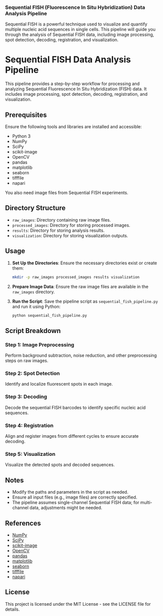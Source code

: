 ### Sequential FISH (Fluorescence In Situ Hybridization) Data Analysis Pipeline

Sequential FISH is a powerful technique used to visualize and quantify multiple nucleic acid sequences in single cells. This pipeline will guide you through the analysis of Sequential FISH data, including image processing, spot detection, decoding, registration, and visualization.
# Sequential FISH Data Analysis Pipeline

This pipeline provides a step-by-step workflow for processing and analyzing Sequential Fluorescence In Situ Hybridization (FISH) data. It includes image processing, spot detection, decoding, registration, and visualization.

## Prerequisites

Ensure the following tools and libraries are installed and accessible:

- Python 3
- NumPy
- SciPy
- scikit-image
- OpenCV
- pandas
- matplotlib
- seaborn
- tifffile
- napari

You also need image files from Sequential FISH experiments.

## Directory Structure

- `raw_images`: Directory containing raw image files.
- `processed_images`: Directory for storing processed images.
- `results`: Directory for storing analysis results.
- `visualization`: Directory for storing visualization outputs.

## Usage

1. **Set Up the Directories**:
    Ensure the necessary directories exist or create them:

    ```bash
    mkdir -p raw_images processed_images results visualization
    ```

2. **Prepare Image Data**:
    Ensure the raw image files are available in the `raw_images` directory.

3. **Run the Script**:
    Save the pipeline script as `sequential_fish_pipeline.py` and run it using Python:

    ```bash
    python sequential_fish_pipeline.py
    ```

## Script Breakdown

### Step 1: Image Preprocessing

Perform background subtraction, noise reduction, and other preprocessing steps on raw images.

### Step 2: Spot Detection

Identify and localize fluorescent spots in each image.

### Step 3: Decoding

Decode the sequential FISH barcodes to identify specific nucleic acid sequences.

### Step 4: Registration

Align and register images from different cycles to ensure accurate decoding.

### Step 5: Visualization

Visualize the detected spots and decoded sequences.

## Notes

- Modify the paths and parameters in the script as needed.
- Ensure all input files (e.g., image files) are correctly specified.
- The pipeline assumes single-channel Sequential FISH data; for multi-channel data, adjustments might be needed.

## References

- [NumPy](https://numpy.org/)
- [SciPy](https://www.scipy.org/)
- [scikit-image](https://scikit-image.org/)
- [OpenCV](https://opencv.org/)
- [pandas](https://pandas.pydata.org/)
- [matplotlib](https://matplotlib.org/)
- [seaborn](https://seaborn.pydata.org/)
- [tifffile](https://pypi.org/project/tifffile/)
- [napari](https://napari.org/)

## License

This project is licensed under the MIT License - see the LICENSE file for details.
